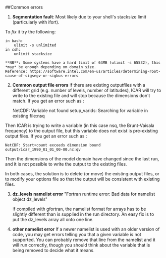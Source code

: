 ##Common errors

1) **Segmentation fault**:
    Most likely due to your shell's stacksize limit (particularly with ifort). 
    
To *fix* it try the following: 

    in bash:
        ulimit -s unlimited
    in csh: 
        unlimit stacksize

    **NB**: Some systems have a hard limit of 64MB (ulimit -s 65532), this *may* be enough depending on domain size. 
    Reference: https://software.intel.com/en-us/articles/determining-root-cause-of-sigsegv-or-sigbus-errors

2) **Common output file errors**
    If there are existing outputfiles with a different grid (e.g. number of levels, number of latitudes), ICAR will try to write to the existing file and will stop because the dimensions don't match. If you get an error such as : 
    
    NetCDF: Variable not found
    setup_varids: Searching for variable in existing file:nsq
    
Then ICAR is trying to write a variable (in this case nsq, the Brunt-Vaisala frequency) to the output file, but this variable does not exist is pre-existing output files.  If you get an error such as : 

    NetCDF: Start+count exceeds dimension bound
    output/icar_1990_01_01_00-00.nc:qv

Then the dimensions of the model domain have changed since the last run, and it is not possible to write the output to the existing files. 

In both cases, the solution is to delete (or move) the existing output files, or to modify your options file so that the output will be consistent with existing files.  

    
3) **dz_levels namelist error**
    "Fortran runtime error: Bad data for namelist object dz_levels"

    If compiled with gfortran, the namelist format for arrays has to be slightly different than is supplied in the run directory. An easy fix is to put the dz_levels array all onto one line. 
    
    
4) **other namelist error**
    If a newer namelist is used with an older version of code, you may get errors telling you that a given variable is not supported.  You can probably remove that line from the namelist and it will run correctly, though you should think about the variable that is being removed to decide what it means.  
